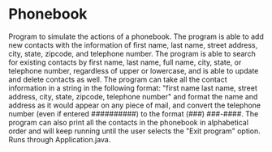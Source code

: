 # Phonebook
Program to simulate the actions of a phonebook.  The program is able to add new contacts with the information of first name, last name, 
street address, city, state, zipcode, and telephone number.  The program is able to search for existing contacts by first name, last name, 
full name, city, state, or telephone number, regardless of upper or lowercase, and is able to update and delete contacts as well.  The 
program can take all the contact information in a string in the following format: "first name last name, street address, city, state, 
zipcode, telephone number" and format the name and address as it would appear on any piece of mail, and convert the telephone number (even if entered ##########) to the format (###) ###-####.  The program can also print all the contacts in the phonebook in alphabetical order and will keep running until the user selects the "Exit program" option.  Runs through Application.java.
